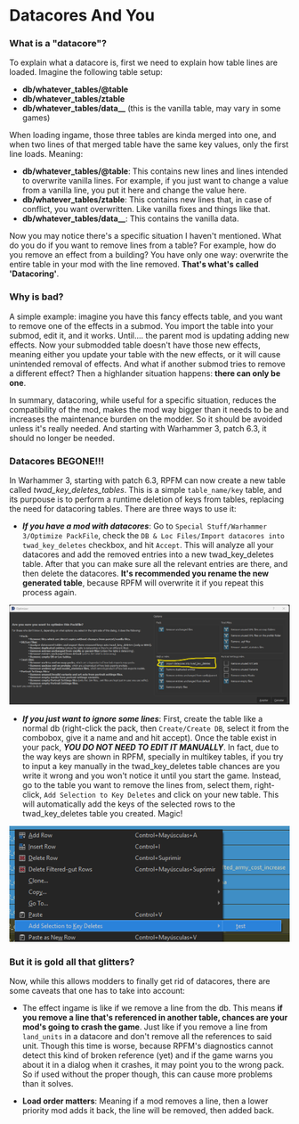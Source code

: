 # Datacores And You

### What is a "datacore"?

To explain what a datacore is, first we need to explain how table lines are loaded. Imagine the following table setup:

- **db/whatever_tables/@table**
- **db/whatever_tables/ztable**
- **db/whatever_tables/data\_\_**  (this is the vanilla table, may vary in some games)

When loading ingame, those three tables are kinda merged into one, and when two lines of that merged table have the same key values, only the first line loads.
Meaning:

- **db/whatever_tables/@table**: This contains new lines and lines intended to overwrite vanilla lines. For example, if you just want to change a value from a vanilla line, you put it here and change the value here.
- **db/whatever_tables/ztable**: This contains new lines that, in case of conflict, you want overwritten. Like vanilla fixes and things like that.
- **db/whatever_tables/data\_\_**: This contains the vanilla data.

Now you may notice there's a specific situation I haven't mentioned. What do you do if you want to remove lines from a table? For example, how do you remove an effect from a building? You have only one way: overwrite the entire table in your mod with the line removed. **That's what's called 'Datacoring'**.

### Why is bad?

A simple example: imagine you have this fancy effects table, and you want to remove one of the effects in a submod. You import the table into your submod, edit it, and it works. Until.... the parent mod is updating adding new effects. Now your submodded table doesn't have those new effects, meaning either you update your table with the new effects, or it will cause unintended removal of effects. And what if another submod tries to remove a different effect? Then a highlander situation happens: **there can only be one**.

In summary, datacoring, while useful for a specific situation, reduces the compatibility of the mod, makes the mod way bigger than it needs to be and increases the maintenance burden on the modder. So it should be avoided unless it's really needed. And starting with Warhammer 3, patch 6.3, it should no longer be needed.

### Datacores BEGONE!!!

In Warhammer 3, starting with patch 6.3, RPFM can now create a new table called *twad_key_deletes_tables*. This is a simple `table_name/key` table, and its purpouse is to perform a runtime deletion of keys from tables, replacing the need for datacoring tables. There are three ways to use it:

- ***If you have a mod with datacores***: Go to `Special Stuff/Warhammer 3/Optimize PackFile`, check the `DB & Loc Files/Import datacores into twad_key_deletes` checkbox, and hit `Accept`. This will analyze all your datacores and add the removed entries into a new twad_key_deletes table. After that you can make sure all the relevant entries are there, and then delete the datacores. **It's recommended you rename the new generated table**, because RPFM will overwrite it if you repeat this process again.

![Optimize me baby....](./images/tut_twad_key_deletes_opt.png)

- ***If you just want to ignore some lines***: First, create the table like a normal db (right-click the pack, then `Create/Create DB`, select it from the combobox, give it a name and and hit accept). Once the table exist in your pack, ***YOU DO NOT NEED TO EDIT IT MANUALLY***. In fact, due to the way keys are shown in RPFM, specially in multikey tables, if you try to input a key manually in the twad_key_deletes table chances are you write it wrong and you won't notice it until you start the game. Instead, go to the table you want to remove the lines from, select them, right-click, `Add Selection to Key Deletes` and click on your new table. This will automatically add the keys of the selected rows to the twad_key_deletes table you created. Magic!

![And this is how magic is made....](./images/tut_twad_key_deletes_add_to_deletes.png)

### But it is gold all that glitters?

Now, while this allows modders to finally get rid of datacores, there are some caveats that one has to take into account:

- The effect ingame is like if we remove a line from the db. This means **if you remove a line that's referenced in another table, chances are your mod's going to crash the game**. Just like if you remove a line from `land_units` in a datacore and don't remove all the references to said unit. Though this time is worse, because RPFM's diagnostics cannot detect this kind of broken reference (yet) and if the game warns you about it in a dialog when it crashes, it may point you to the wrong pack. So if used without the proper though, this can cause more problems than it solves.

- **Load order matters**: Meaning if a mod removes a line, then a lower priority mod adds it back, the line will be removed, then added back.

